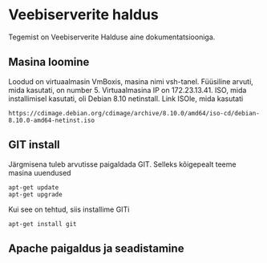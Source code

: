 # Veebiserverite haldus
Tegemist on Veebiserverite Halduse aine dokumentatsiooniga. 
## Masina loomine 
Loodud on virtuaalmasin VmBoxis, masina nimi vsh-tanel.
Füüsiline arvuti, mida kasutati, on number 5.
Virtuaalmasina IP on 172.23.13.41.
ISO, mida installimisel kasutati, oli Debian 8.10 netinstall. Link ISOle, mida kasutati
```
https://cdimage.debian.org/cdimage/archive/8.10.0/amd64/iso-cd/debian-8.10.0-amd64-netinst.iso
```

## GIT install
Järgmisena tuleb arvutisse paigaldada GIT. Selleks kõigepealt teeme masina uuendused
```
apt-get update
apt-get upgrade
```
Kui see on tehtud, siis installime GITi
```
apt-get install git
```

## Apache paigaldus ja seadistamine
